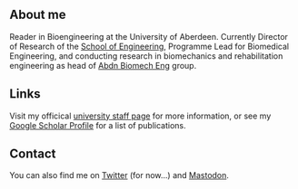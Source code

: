 ## About me

Reader in Bioengineering at the University of Aberdeen. Currently Director of Research of the [School of Engineering](https://www.abdn.ac.uk/engineering/), Programme Lead for Biomedical Engineering, and conducting research in biomechanics and rehabilitation engineering as head of [Abdn Biomech Eng](https://github.com/AbdnBiomechEng) group.

## Links

Visit my officical [university staff page](https://www.abdn.ac.uk/engineering/people/profiles/edward.chadwick) for more information, or see my [Google Scholar Profile](https://scholar.google.co.uk/citations?user=Gf4QzU4AAAAJ&hl=en) for a list of publications.

## Contact

You can also find me on [Twitter](https://twitter.com/ekjchadwick) (for now...) and <a rel="me" href="https://mstdn.social/@ekjchadwick">Mastodon</a>.
